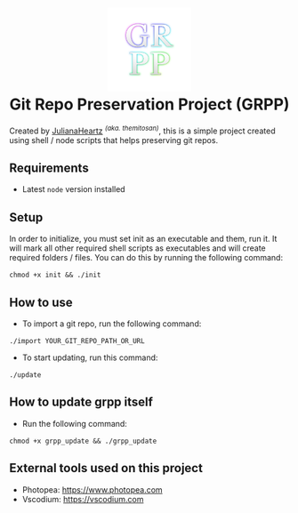 <h1 align="center">
    <img src="src/GRPP.png" alt="logo" width="150">
    <br>Git Repo Preservation Project (GRPP)
</h1>

Created by [JulianaHeartz](https://mastodon.social/@julianaheartz) <sup>*(aka. themitosan)*</sup>, this is a simple project created using shell / node scripts that helps preserving git repos.

## Requirements
- Latest `node` version installed

## Setup
In order to initialize, you must set init as an executable and them, run it. It will mark all other required shell scripts as executables and will create required folders / files. You can do this by running the following command:

```
chmod +x init && ./init
```

## How to use
- To import a git repo, run the following command:

```
./import YOUR_GIT_REPO_PATH_OR_URL
```

- To start updating, run this command:

```
./update
```

## How to update grpp itself
- Run the following command:
```
chmod +x grpp_update && ./grpp_update
```

## External tools used on this project
- Photopea: https://www.photopea.com
- Vscodium: https://vscodium.com